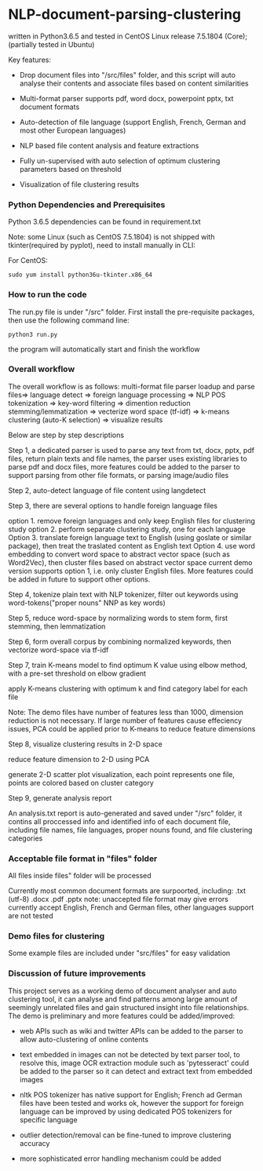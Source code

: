 # NLP-document-parsing-clustering

written in Python3.6.5 and tested in CentOS Linux release 7.5.1804 (Core); (partially tested in Ubuntu)

Key features:
- Drop document files into  "/src/files" folder,  and this script will auto analyse their contents and associate files based on content similarities

- Multi-format parser supports pdf, word docx, powerpoint pptx, txt document formats

- Auto-detection of file language (support English, French, German and most other European languages)

- NLP based file content analysis and feature extractions

- Fully un-supervised with auto selection of optimum clustering parameters based on threshold

- Visualization of file clustering results

### Python Dependencies and Prerequisites

Python 3.6.5 dependencies can be found in requirement.txt

Note: some Linux (such as CentOS 7.5.1804) is not shipped with tkinter(required by pyplot), need to install manually in CLI:

For CentOS:
```
sudo yum install python36u-tkinter.x86_64
```

### How to run the code

The run.py file is under "/src" folder.  First install the pre-requisite packages, then use the following command line:

```
python3 run.py
```

the program will automatically start and finish the workflow

### Overall workflow

The overall workflow is as follows:
multi-format file parser loadup and parse files=> language detect => foreign language processing => NLP POS tokenization => key-word filtering => dimention reduction stemming/lemmatization => vecterize word space (tf-idf) => k-means clustering (auto-K selection) => visualize results

Below are step by step descriptions

Step 1, a dedicated parser is used to parse any text from txt, docx, pptx, pdf files, return plain texts and file names, the parser uses existing libraries to parse pdf and docx files, more features could be added to the parser to support parsing from other file formats, or parsing image/audio files

Step 2, auto-detect language of file content using langdetect

Step 3, there are several options to handle foreign language files

option 1. remove foreign languages and only keep English files for clustering study
option 2. perform separate clustering study, one for each language
Option 3. translate foreign language text to English (using goslate or similar package), then treat the traslated content as English text
Option 4. use word embedding to convert word space to abstract vector space (such as Word2Vec), then cluster files based on abstract vector space
current demo version supports option 1, i.e. only cluster English files.  More features could be added in future to support other options.

Step 4, tokenize plain text with NLP tokenizer, filter out keywords using word-tokens("proper nouns" NNP as key words)

Step 5, reduce word-space by normalizing words to stem form, first stemming, then lemmatization

Step 6, form overall corpus by combining normalized keywords, then vectorize word-space via tf-idf

Step 7, train K-means model to find optimum K value using elbow method, with a pre-set threshold on elbow gradient

apply K-means clustering with optimum k and find category label for each file

Note: The demo files have number of features less than 1000, dimension reduction is not necessary. If large number of features cause effeciency issues, PCA could be applied prior to K-means to reduce feature dimensions

Step 8, visualize clustering results in 2-D space

reduce feature dimension to 2-D using PCA

generate 2-D scatter plot visualization, each point represents one file, points are colored based on cluster category

Step 9, generate analysis report

An analysis.txt report is auto-generated and saved under "/src" folder, it contins all proccessed info and identified info of each document file, including file names, file languages, proper nouns found, and file clustering categories

### Acceptable file format in "files" folder

All files inside files" folder will be processed

Currently most common document formats are surpoorted, including:
.txt (utf-8)
.docx
.pdf
.pptx
note: unaccepted file format may give errors
currently accept English, French and German files, other languages support are not tested

### Demo files for clustering

Some example files are included under "src/files" for easy validation

### Discussion of future improvements

This project serves as a working demo of document analyser and auto clustering tool, it can analyse and find patterns among large amount of seemingly unrelated files and gain structured insight into file relationships. The demo is preliminary and more features could be added/improved:

- web APIs such as wiki and twitter APIs can be added to the parser to allow auto-clustering of online contents

- text embedded in images can not be detected by text parser tool, to resolve this, image OCR extraction module such as 'pytesseract' could be added to the parser so it can detect and extract text from embedded images

- nltk POS tokenizer has native support for English;  French ad German files have been tested and works ok, however the support for foreign language can be improved by using dedicated POS tokenizers for specific language

- outlier detection/removal can be fine-tuned to improve clustering accuracy

- more sophisticated error handling mechanism could be added

